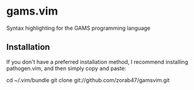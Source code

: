# gams.vim

Syntax highlighting for the GAMS programming language

## Installation

If you don't have a preferred installation method, I recommend installing pathogen.vim, and then simply copy and paste:

cd ~/.vim/bundle
git clone git://github.com/zorab47/gamsvim.git
